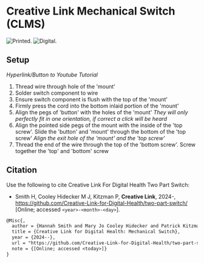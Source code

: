 # Creative Link Mechanical Switch (CLMS)
![Printed](https://github.com/Creative-Link-for-Digital-Health/two-part-switch/blob/main/assets/printed_switch.png).
![Digital](https://github.com/Creative-Link-for-Digital-Health/two-part-switch/blob/main/assets/digital_switch.jpg).
## Setup ##
*Hyperlink/Button to Youtube Tutorial*
1) Thread wire through hole of the 'mount'
2) Solder switch component to wire
3) Ensure switch component is flush with the top of the 'mount'
4) Firmly press the cord into the bottom inlaid portion of the 'mount'
5) Align the pegs of 'button' with the holes of the 'mount' *They will only perfectly fit in one orientation, if correct a click will be heard*
6) Align the pointed side pegs of the mount with the inside of the 'top screw'. Slide the 'button' and 'mount' through the bottom of the 'top screw' *Align the exit hole of the 'mount' and the 'top screw'*
7) Thread the end of the wire through the top of the 'bottom screw'. Screw together the 'top' and 'bottom' screw
## Citation
Use the following to cite Creative Link For Digital Health Two Part Switch:

- Smith H, Cooley Hidecker M J, Kitzman P,
  **Creative Link**, 2024-,
  https://github.com/Creative-Link-for-Digital-Health/two-part-switch/ [Online; accessed ```<year>-<month>-<day>```].

```latex
@Misc{,
  author = {Hannah Smith and Mary Jo Cooley Hidecker and Patrick Kitzman},
  title = {Creative Link for Digital Health: Mechanical Switch},
  year = {2024--},
  url = "https://github.com/Creative-Link-for-Digital-Health/two-part-switch/",
  note = {[Online; accessed <today>]}
}
```
